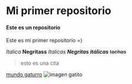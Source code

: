 # Mi primer repositorio
#### Este es un repositorio
Este es mi primer repositorio =)

*Italica*
**Negritass**
_Italicas_
***Negritas itálicas***
~~tachas~~
>esto es una cita

[mundo gaturro](https://www.mundogaturro.com/)
![imagen gatito](https://images.hola.com/imagenes/mascotas/20180925130054/consejos-para-cuidar-a-un-gatito-recien-nacido-cs/0-601-526/cuidardgatito-t.jpg?tx=w_1200)